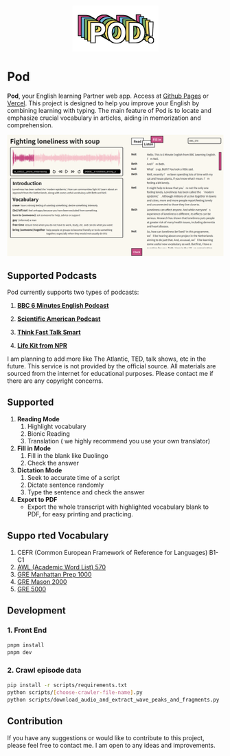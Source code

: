 <div align=center>
<img  src="./logo.png" width="200"/>
</div>

# Pod

**Pod**, your English learning Partner web app. Access at [Github Pages](https://r.piggy.lol/pod/) or [Vercel](https://pod-omega.vercel.app/pod/). This project is designed to help you improve your English by combining learning with typing. The main feature of Pod is to locate and emphasize crucial vocabulary in articles, aiding in memorization and comprehension.


![index](pod.png)


## Supported Podcasts

Pod currently supports two types of podcasts:

1. **[BBC 6 Minutes English Podcast](https://www.bbc.co.uk/learningenglish/english/features/6-minute-english)**

2. **[Scientific American Podcast](https://www.scientificamerican.com/podcasts/)**

3. **[Think Fast Talk Smart](https://www.gsb.stanford.edu/business-podcasts/think-fast-talk-smart-podcast)**

4. **[Life Kit from NPR](https://www.npr.org/podcasts/510338/all-guides)**

I am planning to add more like The Atlantic, TED, talk shows, etc in the future. This service is not provided by the official source. All materials are sourced from the internet for educational purposes. Please contact me if there are any copyright concerns.

## Supported

1. **Reading Mode**
   1. Highlight vocabulary
   2. Bionic Reading
   3. Translation ( we highly recommend you use your own translator)
2. **Fill in Mode**
   1. Fill in the blank like Duolingo
   2. Check the answer
3. **Dictation Mode**
   1. Seek to accurate time of a script
   1. Dictate sentence randomly
   2. Type the sentence and check the answer
4. **Export to PDF**
   - Export the whole transcript with highlighted vocabulary blank to PDF, for easy printing and practicing.

## Suppo  rted Vocabulary

1. CEFR (Common European Framework of Reference for Languages) B1-C1
2. [AWL (Academic Word List) 570](https://www.eapfoundation.com/vocab/academic/awllists/)
3. [GRE Manhattan Prep 1000](https://r.piggy.lol/pod/assets/pdf/manhattan_prep_1000_gre_words_.pdf)
4. [GRE Mason 2000](https://quizlet.com/tw/211687200/mason-gre-2000-flash-cards/)
5. [GRE 5000](https://www.vocabulary.com/lists/128536)


## Development

### 1. Front End

```bash
pnpm install
pnpm dev
```

### 2. Crawl episode data

```bash
pip install -r scripts/requirements.txt
python scripts/[choose-crawler-file-name].py
python scripts/download_audio_and_extract_wave_peaks_and_fragments.py
```

## Contribution

If you have any suggestions or would like to contribute to this project, please feel free to contact me. I am open to any ideas and improvements.
